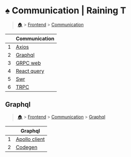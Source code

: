 # ♠ Communication  | Raining T

> [🏠](/) > [Frontend](/frontend) > [Communication](/frontend/communication)

<table><thead><tr><th></th><th>Communication</th></tr></thead><tbody><tr><td>1</td><td><a href="/frontend/communication/axios">Axios</a></td></tr><tr><td>2</td><td><a href="/frontend/communication/graphql">Graphql</a></td></tr><tr><td>3</td><td><a href="/frontend/communication/gRPC-web">GRPC web</a></td></tr><tr><td>4</td><td><a href="/frontend/communication/react-query">React query</a></td></tr><tr><td>5</td><td><a href="/frontend/communication/swr">Swr</a></td></tr><tr><td>6</td><td><a href="/frontend/communication/tRPC">TRPC</a></td></tr></tbody></table>

## Graphql

> [🏠](/) > [Frontend](/frontend) > [Communication](/frontend/communication) > [Graphql](/frontend/communication/graphql)

<table><thead><tr><th></th><th>Graphql</th></tr></thead><tbody><tr><td>1</td><td><a href="/frontend/communication/graphql/01-apollo-client">Apollo client</a></td></tr><tr><td>2</td><td><a href="/frontend/communication/graphql/02-codegen">Codegen</a></td></tr></tbody></table>

